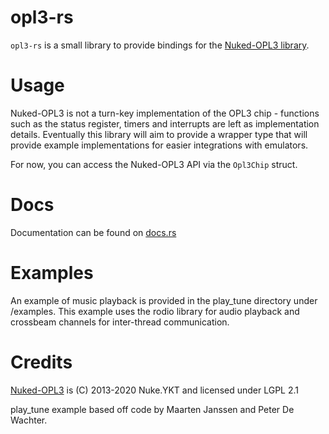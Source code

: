 # opl3-rs

`opl3-rs` is a small library to provide bindings for the [Nuked-OPL3 library](https://github.com/nukeykt/Nuked-OPL3).

# Usage

Nuked-OPL3 is not a turn-key implementation of the OPL3 chip - functions such as the status register, timers and
interrupts are left as implementation details. Eventually this library will aim to provide a wrapper type that will
provide example implementations for easier integrations with emulators.

For now, you can access the Nuked-OPL3 API via the `Opl3Chip` struct.

# Docs

Documentation can be found on [docs.rs](https://docs.rs/opl3-rs/latest/opl3_rs/)

# Examples

An example of music playback is provided in the play_tune directory under /examples.
This example uses the rodio library for audio playback and crossbeam channels for inter-thread communication.

# Credits

[Nuked-OPL3](https://github.com/nukeykt/Nuked-OPL3) is (C) 2013-2020 Nuke.YKT and licensed under LGPL 2.1

play_tune example based off code by Maarten Janssen and Peter De Wachter.